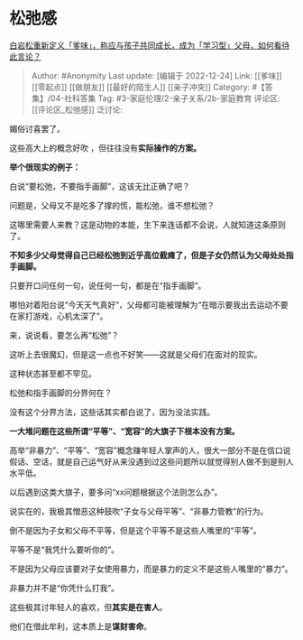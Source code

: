 # 松弛感
[白岩松重新定义「爹味」，称应与孩子共同成长，成为「学习型」父母，如何看待此言论？](https://www.zhihu.com/question/574088280/answer/2813834462)

> Author: #Anonymity
> Last update: [编辑于 2022-12-24]
> Link: [[爹味]] [[零起点]] [[做朋友]] [[最好的陌生人]] [[亲子冲突]]
> Category: #【答集】/04-社科答集
> Tag: #3-家庭伦理/2-亲子关系/2b-家庭教育
> 评论区: [[评论区_松弛感]]
> 泛讨论:

媚俗讨喜罢了。

这些高大上的概念好吹 ，但往往没有**实际操作的方案。**

**举个很现实的例子：**

白说“要松弛，不要指手画脚”，这该无比正确了吧？

问题是，父母又不是吃多了撑的慌，能松弛，谁不想松弛？

这哪里需要人来教？这是动物的本能，生下来连话都不会说，人就知道这条原则了。

**不知多少父母觉得自己已经松弛到近乎高位截瘫了，但是子女仍然认为父母处处指手画脚。**

只要开口问任何一句，说任何一句，都是在“指手画脚”。

哪怕对着阳台说“今天天气真好”，父母都可能被理解为“在暗示要我出去运动不要在家打游戏，心机太深了”。

来，说说看，要怎么再“松弛”？

这听上去很魔幻，但是这一点也不好笑——这就是父母们在面对的现实。

这种状态甚至都不罕见。

松弛和指手画脚的分界何在？

没有这个分界方法，这些话其实都白说了，因为没法实践。

**一大堆问题在这些所谓“平等”、“宽容”的大旗子下根本没有方案。**

高举“非暴力”、“平等”、“宽容”概念赚年轻人掌声的人，很大一部分不是在信口说假话、空话，就是自己运气好从来没遇到过这些问题所以就觉得别人做不到是别人水平低。

以后遇到这类大旗子，要多问“xx问题根据这个法则怎么办”。

说实在的，我极其憎恶这种鼓吹“子女与父母平等”、“非暴力管教”的行为。

倒不是因为子女和父母不平等，但是这个平等不是这些人嘴里的“平等”。

平等不是“我凭什么要听你的”。

不是因为父母应该要对子女使用暴力，而是暴力的定义不是这些人嘴里的“暴力”。

非暴力并不是“你凭什么打我”。

这些极其讨年轻人的喜欢，但**其实是在害人**。

他们在借此牟利，这本质上是**谋财害命**。

